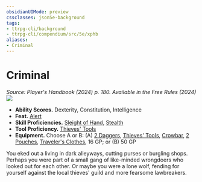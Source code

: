 ```yaml
---
obsidianUIMode: preview
cssclasses: json5e-background
tags:
- ttrpg-cli/background
- ttrpg-cli/compendium/src/5e/xphb
aliases:
- Criminal
---
```

# Criminal
*Source: Player's Handbook (2024) p. 180. Available in the Free Rules (2024)*  
![](backgrounds/XPHB/Criminal.webp#right)

- **Ability Scores.** Dexterity, Constitution, Intelligence  
- **Feat.** [Alert](/3-Mechanics/CLI/feats/alert-xphb.md)  
- **Skill Proficiencies.** [Sleight of Hand](/3-Mechanics/CLI/skills.md#Sleight%20of%20Hand), [Stealth](/3-Mechanics/CLI/skills.md#Stealth)  
- **Tool Proficiency.** [Thieves' Tools](/3-Mechanics/CLI/items/thieves-tools-xphb.md)  
- **Equipment.** Choose A or B: (A) [2 Daggers](/3-Mechanics/CLI/items/dagger-xphb.md), [Thieves' Tools](/3-Mechanics/CLI/items/thieves-tools-xphb.md), [Crowbar](/3-Mechanics/CLI/items/crowbar-xphb.md), [2 Pouches](/3-Mechanics/CLI/items/pouch-xphb.md), [Traveler's Clothes](/3-Mechanics/CLI/items/travelers-clothes-xphb.md), 16 GP; or (B) 50 GP  

You eked out a living in dark alleyways, cutting purses or burgling shops. Perhaps you were part of a small gang of like-minded wrongdoers who looked out for each other. Or maybe you were a lone wolf, fending for yourself against the local thieves' guild and more fearsome lawbreakers.